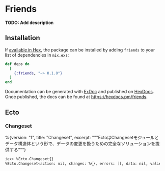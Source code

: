 # Friends

**TODO: Add description**

## Installation

If [available in Hex](https://hex.pm/docs/publish), the package can be installed
by adding `friends` to your list of dependencies in `mix.exs`:

```elixir
def deps do
  [
    {:friends, "~> 0.1.0"}
  ]
end
```

Documentation can be generated with [ExDoc](https://github.com/elixir-lang/ex_doc)
and published on [HexDocs](https://hexdocs.pm). Once published, the docs can
be found at <https://hexdocs.pm/friends>.

## Ecto
### Changeset
%{version: "1", title: "Changeset", excerpt: """EctoはChangesetモジュールとデータ構造体という形で、データの変更を扱うための完全なソリューションを提供する"""}


```bash
iex> %Ecto.Changeset{}
%Ecto.Changeset<action: nil, changes: %{}, errors: [], data: nil, valid?: false>
```

